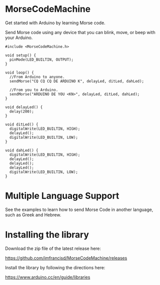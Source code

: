 # MorseCodeMachine

Get started with Arduino by learning Morse code.

Send Morse code using any device that you can blink, move, or beep with your Arduino.

```
#include <MorseCodeMachine.h>

void setup() {
  pinMode(LED_BUILTIN, OUTPUT);
}

void loop() {
  //From Arduino to anyone.
  sendMorse("CQ CQ CQ DE ARDUINO K", delayLed, ditLed, dahLed);

  //From you to Arduino.
  sendMorse("ARDUINO DE YOU <KN>", delayLed, ditLed, dahLed);
}

void delayLed() {
  delay(200);
}

void ditLed() {
  digitalWrite(LED_BUILTIN, HIGH);
  delayLed();
  digitalWrite(LED_BUILTIN, LOW);
}

void dahLed() {
  digitalWrite(LED_BUILTIN, HIGH);
  delayLed();
  delayLed();
  delayLed();
  digitalWrite(LED_BUILTIN, LOW);
}
```

# Multiple Language Support

See the examples to learn how to send Morse Code in another language, such as Greek and Hebrew.

# Installing the library

Download the zip file of the latest release here:

https://github.com/imfrancisd/MorseCodeMachine/releases

Install the library by following the directions here:

https://www.arduino.cc/en/guide/libraries

